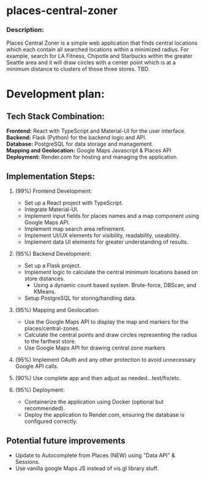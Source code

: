 # places-central-zoner

### Description:

Places Central Zoner is a simple web application that finds central locations which each contain all searched locations within a minimized radius. For example, search for LA Fitness, Chipotle and Starbucks within the greater Seattle area and it will draw circles with a center point which is at a minimum distance to clusters of those three stores. TBD.

# Development plan:

## Tech Stack Combination:

**Frontend:** React with TypeScript and Material-UI for the user interface.  
**Backend:** Flask (Python) for the backend logic and API.  
**Database:** PostgreSQL for data storage and management.  
**Mapping and Geolocation:** Google Maps Javascript & Places API
**Deployment:** Render.com for hosting and managing the application.

## Implementation Steps:

1. (99%) Frontend Development:

   - Set up a React project with TypeScript.
   - Integrate Material-UI.
   - Implement input fields for places names and a map component using Google Maps API.
   - Implement map search area refinement.
   - Implement UI/UX elements for visibility, readability, useability.
   - Implement data UI elements for greater understanding of results.

2. (95%) Backend Development:

   - Set up a Flask project.
   - Implement logic to calculate the central minimum locations based on store distances.
     - Using a dynamic count based system. Brute-force, DBScan, and KMeans.
   - Setup PostgreSQL for storing/handling data.

3. (95%) Mapping and Geolocation:

   - Use the Google Maps API to display the map and markers for the places/central-zones.
   - Calculate the central points and draw circles representing the radius to the farthest store.
   - Use Google Maps API for drawing central zone markers

4. (95%) Implement OAuth and any other protection to avoid unnecessary Google API calls.

5. (90%) Use complete app and then adjust as needed...test/fix/etc.

6. (95%) Deployment:
   - Containerize the application using Docker (optional but recommended).
   - Deploy the application to Render.com, ensuring the database is configured correctly.

## Potential future improvements

- Update to Autocomplete from Places (NEW) using "Data API" & Sessions.
- Use vanilla google Maps JS instead of vis.gl library stuff.
